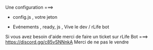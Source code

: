 Une configuration ===> 
- config.js , votre jeton

- Evénements , ready, js , Vive le dev / rLife bot 



Si vous avez besoin d'aide merci de faire un ticket sur rLife Bot ===> https://discord.gg/c85vSNNnkA
Merci de ne pas le vendre
